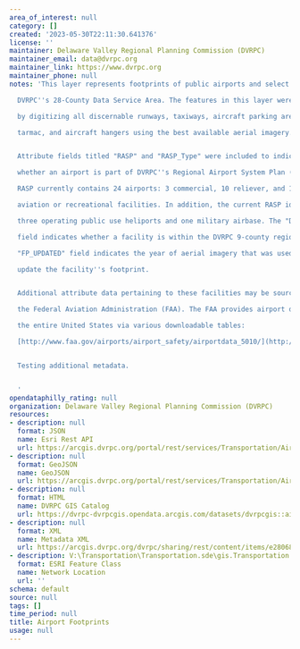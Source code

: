 ```yaml
---
area_of_interest: null
category: []
created: '2023-05-30T22:11:30.641376'
license: ''
maintainer: Delaware Valley Regional Planning Commission (DVRPC)
maintainer_email: data@dvrpc.org
maintainer_link: https://www.dvrpc.org
maintainer_phone: null
notes: 'This layer represents footprints of public airports and select heliports in

  DVRPC''s 28-County Data Service Area. The features in this layer were generated

  by digitizing all discernable runways, taxiways, aircraft parking areas,

  tarmac, and aircraft hangers using the best available aerial imagery.


  Attribute fields titled "RASP" and "RASP_Type" were included to indicate

  whether an airport is part of DVRPC''s Regional Airport System Plan (RASP). The

  RASP currently contains 24 airports: 3 commercial, 10 reliever, and 11 general

  aviation or recreational facilities. In addition, the current RASP identifies

  three operating public use heliports and one military airbase. The "DVRPC_REG"

  field indicates whether a facility is within the DVRPC 9-county region. The

  "FP_UPDATED" field indicates the year of aerial imagery that was used to

  update the facility''s footprint.


  Additional attribute data pertaining to these facilities may be sourced from

  the Federal Aviation Administration (FAA). The FAA provides airport data for

  the entire United States via various downloadable tables:

  [http://www.faa.gov/airports/airport_safety/airportdata_5010/](http://www.faa.gov/airports/airport_safety/airportdata_5010/)


  Testing additional metadata.


  '
opendataphilly_rating: null
organization: Delaware Valley Regional Planning Commission (DVRPC)
resources:
- description: null
  format: JSON
  name: Esri Rest API
  url: https://arcgis.dvrpc.org/portal/rest/services/Transportation/AirportFootprints/FeatureServer/0
- description: null
  format: GeoJSON
  name: GeoJSON
  url: https://arcgis.dvrpc.org/portal/rest/services/Transportation/AirportFootprints/FeatureServer/0/query?where=1=1&outsr=4326&outfields=*&f=geojson
- description: null
  format: HTML
  name: DVRPC GIS Catalog
  url: https://dvrpc-dvrpcgis.opendata.arcgis.com/datasets/dvrpcgis::airport-footprints
- description: null
  format: XML
  name: Metadata XML
  url: https://arcgis.dvrpc.org/dvrpc/sharing/rest/content/items/e28068048c8047cc96aa4416bce50aa3/info/metadata/metadata.xml?format=default
- description: V:\Transportation\Transportation.sde\gis.Transportation.AirportFootprints
  format: ESRI Feature Class
  name: Network Location
  url: ''
schema: default
source: null
tags: []
time_period: null
title: Airport Footprints
usage: null
---
```

